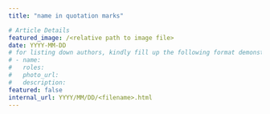 ```yaml
---
title: "name in quotation marks"

# Article Details
featured_image: /<relative path to image file>
date: YYYY-MM-DD
# for listing down authors, kindly fill up the following format demonstrated below:
# - name:
#   roles:
#   photo_url: 
#   description:  
featured: false
internal_url: YYYY/MM/DD/<filename>.html
---
```


<!-- article body -->